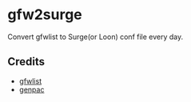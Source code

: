# gfw2surge
Convert gfwlist to Surge(or Loon) conf file every day.

## Credits
- [gfwlist](https://github.com/gfwlist/gfwlist)
- [genpac](https://github.com/JinnLynn/genpac)
